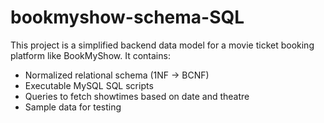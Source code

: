 # bookmyshow-schema-SQL
This project is a simplified backend data model for a movie ticket booking platform like BookMyShow. It contains:
- Normalized relational schema (1NF → BCNF)
- Executable MySQL SQL scripts
- Queries to fetch showtimes based on date and theatre
- Sample data for testing
